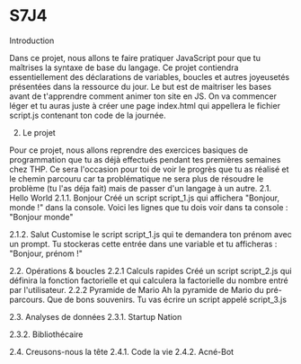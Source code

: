 # S7J4

Introduction

Dans ce projet, nous allons te faire pratiquer JavaScript pour que tu maîtrises la syntaxe de base du langage. Ce projet contiendra essentiellement des déclarations de variables, boucles et autres joyeusetés présentées dans la ressource du jour. Le but est de maitriser les bases avant de t'apprendre comment animer ton site en JS. On va commencer léger et tu auras juste à créer une page index.html qui appellera le fichier script.js contenant ton code de la journée.

2. Le projet

Pour ce projet, nous allons reprendre des exercices basiques de programmation que tu as déjà effectués pendant tes premières semaines chez THP. Ce sera l'occasion pour toi de voir le progrès que tu as réalisé et le chemin parcouru car ta problématique ne sera plus de résoudre le problème (tu l'as déja fait) mais de passer d'un langage à un autre.
2.1. Hello World
  2.1.1. Bonjour
  Créé un script script_1.js qui affichera "Bonjour, monde !" dans la console. Voici les lignes que tu dois voir dans ta console :
  "Bonjour monde"

  2.1.2. Salut
  Customise le script script_1.js qui te demandera ton prénom avec un prompt. Tu stockeras cette entrée dans une variable et tu afficheras : "Bonjour, prénom !"      

2.2. Opérations & boucles
  2.2.1 Calculs rapides
  Créé un script script_2.js qui définira la fonction factorielle et qui calculera la factorielle du nombre entré par l'utilisateur. 
  2.2.2 Pyramide de Mario
  Ah la pyramide de Mario du pré-parcours. Que de bons souvenirs. Tu vas écrire un script appelé script_3.js

2.3. Analyses de données
   2.3.1. Startup Nation

   2.3.2. Bibliothécaire

2.4. Creusons-nous la tête
    2.4.1. Code la vie
    2.4.2. Acné-Bot

